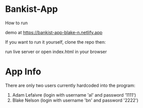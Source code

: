 # Bankist-App
How to run

demo at https://bankist-app-blake-n.netlify.app

If you want to run it yourself, clone the repo then:

run live server or open index.html in your browser

# App Info

There are only two users currently hardcoded into the program:
  1. Adam Lefaivre (login with username 'al' and password '1111')
  2. Blake Nelson (login with username 'bn' and password '2222')

